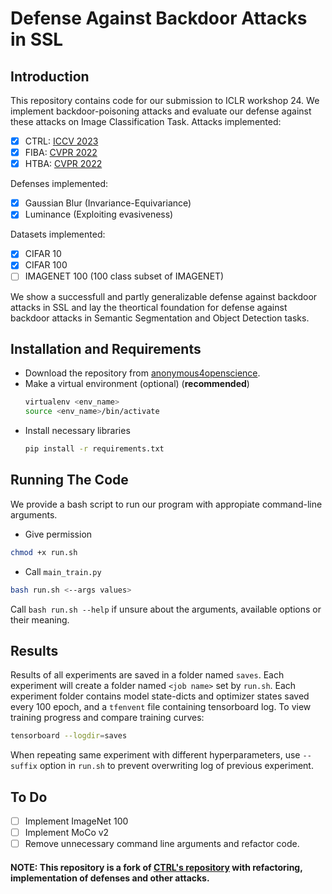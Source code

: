 # Defense Against Backdoor Attacks in SSL

## Introduction
This repository contains code for our submission to ICLR workshop 24. We implement backdoor-poisoning attacks and evaluate our defense against these attacks on Image Classification Task. Attacks implemented:
- [x] CTRL: [ICCV 2023](https://arxiv.org/abs/2210.07346)
- [x] FIBA: [CVPR 2022](https://arxiv.org/abs/2112.01148)
- [x] HTBA: [CVPR 2022](https://arxiv.org/abs/1910.00033)

Defenses implemented:
  - [x] Gaussian Blur (Invariance-Equivariance)
  - [x] Luminance (Exploiting evasiveness)

Datasets implemented:
- [x] CIFAR 10
- [x] CIFAR 100
- [ ] IMAGENET 100 (100 class subset of IMAGENET)

We show a successfull and partly generalizable defense against backdoor attacks in SSL and lay the theortical foundation for defense against backdoor attacks in Semantic Segmentation and Object Detection tasks.

## Installation and Requirements
- Download the repository from [anonymous4openscience](https://anonymous.4open.science/r/Backdoor-028B).
- Make a virtual environment (optional) (**recommended**)
    ```bash
    virtualenv <env_name>
    source <env_name>/bin/activate
    ```
- Install necessary libraries
    ```bash
    pip install -r requirements.txt
    ```

## Running The Code
We provide a bash script to run our program with appropiate command-line arguments. 
- Give permission
```bash
chmod +x run.sh
```
- Call `main_train.py`
```bash
bash run.sh <--args values>
```
Call `bash run.sh --help` if unsure about the arguments, available options or their meaning.

## Results

Results of all experiments are saved in a folder named `saves`. Each experiment will create a folder named `<job name>` set by `run.sh`. Each experiment folder contains model state-dicts and optimizer states saved every 100 epoch, and a `tfenvent` file containing tensorboard log. To view training progress and compare training curves:

```bash
tensorboard --logdir=saves
```
When repeating same experiment with different hyperparameters, use `--suffix` option in `run.sh` to prevent overwriting log of previous experiment.

## To Do
- [ ] Implement ImageNet 100
- [ ] Implement MoCo v2
- [ ] Remove unnecessary command line arguments and refactor code.

#### NOTE: This repository is a fork of [CTRL's repository](https://github.com/meet-cjli/CTRL) with refactoring, implementation of defenses and other attacks.